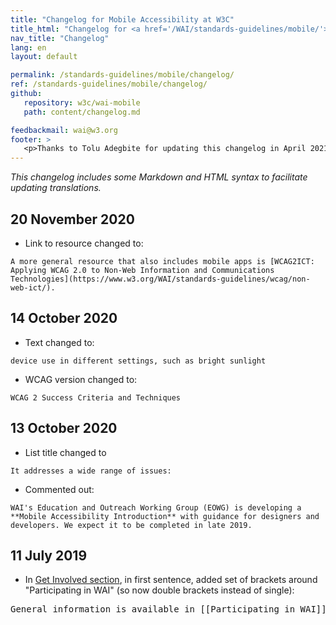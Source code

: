 ```yaml
---
title: "Changelog for Mobile Accessibility at W3C"
title_html: "Changelog for <a href='/WAI/standards-guidelines/mobile/'>Mobile Accessibility at W3C</a>"
nav_title: "Changelog"
lang: en
layout: default

permalink: /standards-guidelines/mobile/changelog/
ref: /standards-guidelines/mobile/changelog/
github:
   repository: w3c/wai-mobile
   path: content/changelog.md

feedbackmail: wai@w3.org
footer: >
   <p>Thanks to Tolu Adegbite for updating this changelog in April 2021.</p>
---
```


_This changelog includes some Markdown and HTML syntax to facilitate updating translations._


## 20 November 2020
* Link to resource changed to:
```
A more general resource that also includes mobile apps is [WCAG2ICT: Applying WCAG 2.0 to Non-Web Information and Communications Technologies](https://www.w3.org/WAI/standards-guidelines/wcag/non-web-ict/).
```

## 14 October 2020
* Text changed to:
```
device use in different settings, such as bright sunlight
```
* WCAG version changed to:
```
WCAG 2 Success Criteria and Techniques
```

## 13 October 2020
* List title changed to
```
It addresses a wide range of issues:
```
* Commented out:
```
WAI's Education and Outreach Working Group (EOWG) is developing a **Mobile Accessibility Introduction** with guidance for designers and developers. We expect it to be completed in late 2019.
```

## 11 July 2019
* In [Get Involved section](/standards-guidelines/mobile/#involved), in first sentence, added set of brackets around "Participating in WAI" (so now double brackets instead of single):
<pre>
General information is available in [[Participating in WAI]](/about/participating/).
</pre>
